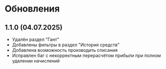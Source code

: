 # Обновления
###
## 1.1.0 (04.07.2025)
- Удалён раздел "Гант"
- Добавлены фильтры в раздел "История средств" 
- Добавлена возможность производить списания
- Исправлен баг с некорректным перерасчётом прибыли при полном удалении начислений
